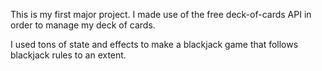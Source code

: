 This is my first major project. I made use of the free deck-of-cards API in order to manage my deck of cards.

I used tons of state and effects to make a blackjack game that follows blackjack rules to an extent.

